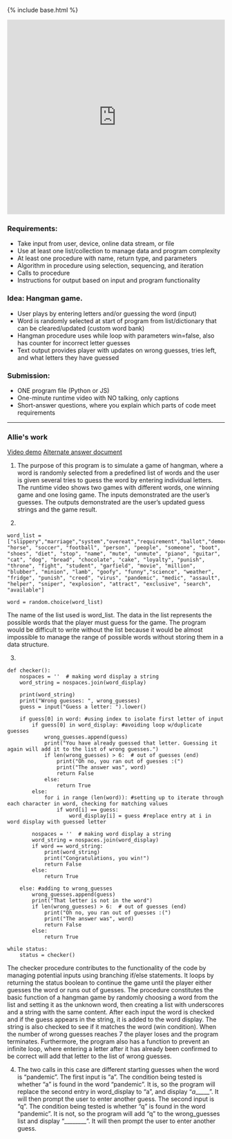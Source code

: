 {% include base.html %}

<iframe frameborder="0" width="100%" height="450px" src="https://replit.com/@axiao05/hangman?lite=true"></iframe>

### Requirements:
* Take input from user, device, online data stream, or file
* Use at least one list/collection to manage data and program complexity
* At least one procedure with name, return type, and parameters
* Algorithm in procedure using selection, sequencing, and iteration
* Calls to procedure
* Instructions for output based on input and program functionality

### Idea: Hangman game. 
* User plays by entering letters and/or guessing the word (input)
* Word is randomly selected at start of program from list/dictionary that can be cleared/updated (custom word bank)
* Hangman procedure uses while loop with parameters win=false, also has counter for incorrect letter guesses
* Text output provides player with updates on wrong guesses, tries left, and what letters they have guessed

### Submission:
* ONE program file (Python or JS)
* One-minute runtime video with NO talking, only captions
* Short-answer questions, where you explain which parts of code meet requirements

***
### Allie's work
[Video demo](https://youtu.be/sYCiMiPG5uo)
[Alternate answer document](https://docs.google.com/document/d/1O2SFuxhPD1LO9QpGeQGzehhuvchrMXoD9n9z7bcuFhE/edit?usp=sharing)
1. The purpose of this program is to simulate a game of hangman, where a word is randomly selected from a predefined list of words and the user is given several tries to guess the word by entering individual letters. The runtime video shows two games with different words, one winning game and one losing game. The inputs demonstrated are the user’s guesses. The outputs demonstrated are the user’s updated guess strings and the game result. 

2.  
```
word_list = ["slippery","marriage","system","overeat","requirement","ballot","democratic","producer","victory","therapist","layer","action","blue","parade","inch","dough","curve","potato","tomato","request","dream","apparatus","outer","carrot","hangman","stick","wheel","car","galaxy","chest","best","number","space","cry","shock","lightning","veteran","man","woman","presidential","goat", "horse", "soccer", "football", "person", "people", "someone", "boot", "shoes", "diet", "stop", "name", "mute", "unmute", "piano", "guitar", "cat", "dog", "bread", "chocolate", "cake", "loyalty", "punish", "throne", "fight", "student", "garfield", "movie", "million", "blubber", "minion", "lamb", "goofy", "funny","science", "weather", "fridge", "punish", "creed", "virus", "pandemic", "medic", "assault", "helper", "sniper", "explosion", "attract", "exclusive", "search", "available"]
```
```
word = random.choice(word_list)
```
The name of the list used is word_list. The data in the list represents the possible words that the player must guess for the game. The program would be difficult to write without the list because it would be almost impossible to manage the range of possible words without storing them in a data structure.

3.  
```
def checker():
    nospaces = ''  # making word display a string
    word_string = nospaces.join(word_display)
  
    print(word_string)
    print("Wrong guesses: ", wrong_guesses)
    guess = input("Guess a letter: ").lower()

    if guess[0] in word: #using index to isolate first letter of input
        if guess[0] in word_display: #avoiding loop w/duplicate guesses
            wrong_guesses.append(guess)
            print("You have already guessed that letter. Guessing it again will add it to the list of wrong guesses.")
            if len(wrong_guesses) > 6:  # out of guesses (end)
                print("Oh no, you ran out of guesses :(")
                print("The answer was", word)
                return False
            else:
                return True
        else:
            for i in range (len(word)): #setting up to iterate through each character in word, checking for matching values
                if word[i] == guess:
                    word_display[i] = guess #replace entry at i in word display with guessed letter

        nospaces = ''  # making word display a string
        word_string = nospaces.join(word_display)
        if word == word_string:
            print(word_string)
            print("Congratulations, you win!")
            return False
        else:
            return True

    else: #adding to wrong_guesses
        wrong_guesses.append(guess)
        print("That letter is not in the word")
        if len(wrong_guesses) > 6:  # out of guesses (end)
            print("Oh no, you ran out of guesses :(")
            print("The answer was", word)
            return False
        else:
            return True
```
```
while status:
    status = checker()
```
The checker procedure contributes to the functionality of the code by managing potential inputs using branching if/else statements. It loops by returning the status boolean to continue the game until the player either guesses the word or runs out of guesses.
The procedure constitutes the basic function of a hangman game by randomly choosing a word from the list and setting it as the unknown word, then creating a list with underscores and a string with the same content. After each input the word is checked and if the guess appears in the string, it is added to the word display. The string is also checked to see if it matches the word (win condition). When the number of wrong guesses reaches 7 the player loses and the program terminates. Furthermore, the program also has a function to prevent an infinite loop, where entering a letter after it has already been confirmed to be correct will add that letter to the list of wrong guesses. 

4. The two calls in this case are different starting guesses when the word is “pandemic”. The first input is “a”. The condition being tested is whether “a” is found in the word “pandemic”. It is, so the program will replace the second entry in word_display to “a”, and display “_a______”. It will then prompt the user to enter another guess.
The second input is “q”. The condition being tested is whether “q” is found in the word “pandemic”. It is not, so the program will add “q” to the wrong_guesses list and display “________”. It will then prompt the user to enter another guess.
